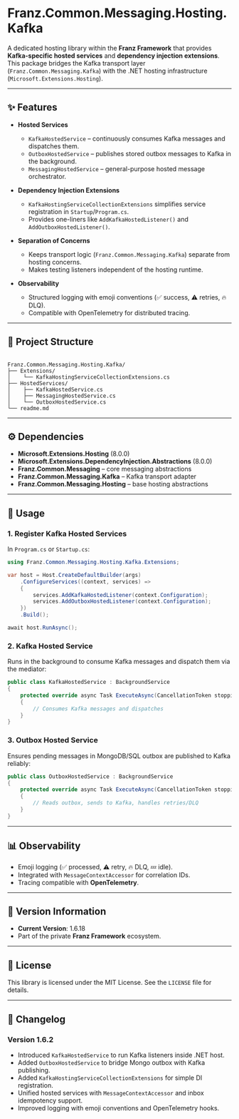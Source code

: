 ﻿
# Franz.Common.Messaging.Hosting.Kafka

A dedicated hosting library within the **Franz Framework** that provides **Kafka-specific hosted services** and **dependency injection extensions**.  
This package bridges the Kafka transport layer (`Franz.Common.Messaging.Kafka`) with the .NET hosting infrastructure (`Microsoft.Extensions.Hosting`).

---

## ✨ Features

- **Hosted Services**
  - `KafkaHostedService` – continuously consumes Kafka messages and dispatches them.
  - `OutboxHostedService` – publishes stored outbox messages to Kafka in the background.
  - `MessagingHostedService` – general-purpose hosted message orchestrator.

- **Dependency Injection Extensions**
  - `KafkaHostingServiceCollectionExtensions` simplifies service registration in `Startup`/`Program.cs`.
  - Provides one-liners like `AddKafkaHostedListener()` and `AddOutboxHostedListener()`.

- **Separation of Concerns**
  - Keeps transport logic (`Franz.Common.Messaging.Kafka`) separate from hosting concerns.
  - Makes testing listeners independent of the hosting runtime.

- **Observability**
  - Structured logging with emoji conventions (✅ success, ⚠️ retries, 🔥 DLQ).
  - Compatible with OpenTelemetry for distributed tracing.

---

## 📂 Project Structure

```

Franz.Common.Messaging.Hosting.Kafka/
├── Extensions/
│    └── KafkaHostingServiceCollectionExtensions.cs
├── HostedServices/
│    ├── KafkaHostedService.cs
│    ├── MessagingHostedService.cs
│    └── OutboxHostedService.cs
└── readme.md

````

---

## ⚙️ Dependencies

- **Microsoft.Extensions.Hosting** (8.0.0)  
- **Microsoft.Extensions.DependencyInjection.Abstractions** (8.0.0)  
- **Franz.Common.Messaging** – core messaging abstractions  
- **Franz.Common.Messaging.Kafka** – Kafka transport adapter  
- **Franz.Common.Messaging.Hosting** – base hosting abstractions  

---

## 🚀 Usage

### 1. Register Kafka Hosted Services

In `Program.cs` or `Startup.cs`:

```csharp
using Franz.Common.Messaging.Hosting.Kafka.Extensions;

var host = Host.CreateDefaultBuilder(args)
    .ConfigureServices((context, services) =>
    {
        services.AddKafkaHostedListener(context.Configuration);
        services.AddOutboxHostedListener(context.Configuration);
    })
    .Build();

await host.RunAsync();
````

### 2. Kafka Hosted Service

Runs in the background to consume Kafka messages and dispatch them via the mediator:

```csharp
public class KafkaHostedService : BackgroundService
{
    protected override async Task ExecuteAsync(CancellationToken stoppingToken)
    {
        // Consumes Kafka messages and dispatches
    }
}
```

### 3. Outbox Hosted Service

Ensures pending messages in MongoDB/SQL outbox are published to Kafka reliably:

```csharp
public class OutboxHostedService : BackgroundService
{
    protected override async Task ExecuteAsync(CancellationToken stoppingToken)
    {
        // Reads outbox, sends to Kafka, handles retries/DLQ
    }
}
```

---

## 📊 Observability

* Emoji logging (✅ processed, ⚠️ retry, 🔥 DLQ, 💤 idle).
* Integrated with `MessageContextAccessor` for correlation IDs.
* Tracing compatible with **OpenTelemetry**.

---

## 📝 Version Information

* **Current Version**: 1.6.18
* Part of the private **Franz Framework** ecosystem.

---

## 📜 License

This library is licensed under the MIT License. See the `LICENSE` file for details.

---

## 📖 Changelog

### Version 1.6.2

* Introduced `KafkaHostedService` to run Kafka listeners inside .NET host.
* Added `OutboxHostedService` to bridge Mongo outbox with Kafka publishing.
* Added `KafkaHostingServiceCollectionExtensions` for simple DI registration.
* Unified hosted services with `MessageContextAccessor` and inbox idempotency support.
* Improved logging with emoji conventions and OpenTelemetry hooks.
